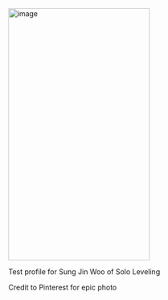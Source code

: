 <img width="281" height="500" alt="image" src="https://github.com/user-attachments/assets/af27a54a-e490-4d65-a8e8-46ab3504ce9a" />

Test profile for Sung Jin Woo of Solo Leveling

Credit to Pinterest for epic photo
